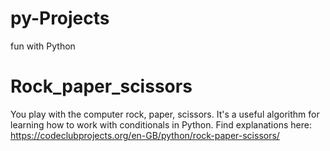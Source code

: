 # py-Projects
fun with Python

# Rock_paper_scissors

You play with the computer rock, paper, scissors. It's a useful algorithm for learning how to work with conditionals in Python.
Find explanations here: https://codeclubprojects.org/en-GB/python/rock-paper-scissors/
